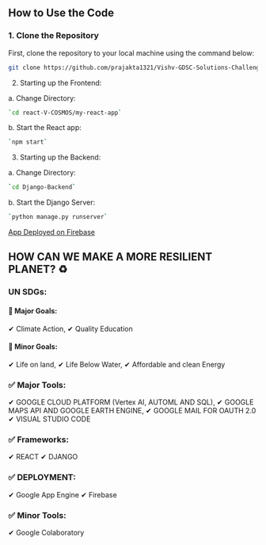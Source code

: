 ## How to Use the Code

### 1. Clone the Repository

First, clone the repository to your local machine using the command below:

```bash
git clone https://github.com/prajakta1321/Vishv-GDSC-Solutions-Challenge-2024.git
```
 
2. Starting up the Frontend:

a. Change Directory:

```bash
`cd react-V-COSMOS/my-react-app`
```
b. Start the React app:

```bash
`npm start`
```
3. Starting up the Backend:

a. Change Directory:
```bash
`cd Django-Backend`
```
b. Start the Django Server:
```bash
`python manage.py runserver`
```


[App Deployed on Firebase](https://vishv.web.app/)

## HOW CAN WE MAKE A MORE RESILIENT PLANET? ♻

### UN SDGs:

#### 🎯 Major Goals:

 ✔ Climate Action,
 ✔ Quality Education

#### 🎯 Minor Goals:

 ✔ Life on land,
 ✔ Life Below Water,
 ✔ Affordable and clean Energy

### ✅ Major Tools:

 ✔ GOOGLE CLOUD PLATFORM (Vertex AI, AUTOML AND SQL),
 ✔ GOOGLE MAPS API AND GOOGLE EARTH ENGINE,
 ✔ GOOGLE MAIL FOR OAUTH 2.0
 ✔ VISUAL STUDIO CODE

### ✅ Frameworks:

 ✔ REACT
 ✔ DJANGO

### ✅ DEPLOYMENT:

 ✔ Google App Engine
 ✔ Firebase

### ✅ Minor Tools:

 ✔ Google Colaboratory


